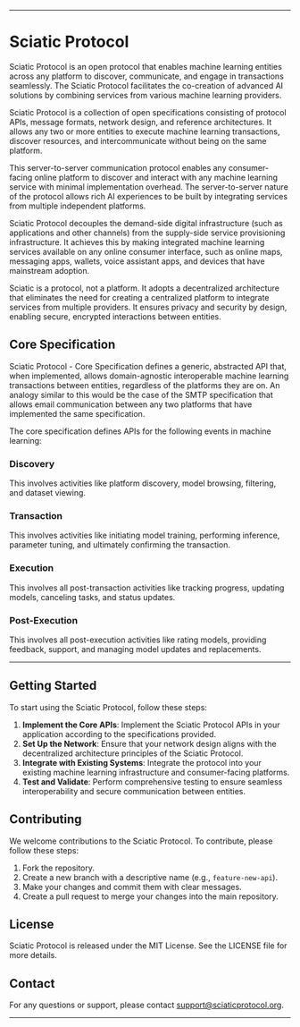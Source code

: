 

---

# Sciatic Protocol

Sciatic Protocol is an open protocol that enables machine learning entities across any platform to discover, communicate, and engage in transactions seamlessly. The Sciatic Protocol facilitates the co-creation of advanced AI solutions by combining services from various machine learning providers.

Sciatic Protocol is a collection of open specifications consisting of protocol APIs, message formats, network design, and reference architectures. It allows any two or more entities to execute machine learning transactions, discover resources, and intercommunicate without being on the same platform.

This server-to-server communication protocol enables any consumer-facing online platform to discover and interact with any machine learning service with minimal implementation overhead. The server-to-server nature of the protocol allows rich AI experiences to be built by integrating services from multiple independent platforms.

Sciatic Protocol decouples the demand-side digital infrastructure (such as applications and other channels) from the supply-side service provisioning infrastructure. It achieves this by making integrated machine learning services available on any online consumer interface, such as online maps, messaging apps, wallets, voice assistant apps, and devices that have mainstream adoption.

Sciatic is a protocol, not a platform. It adopts a decentralized architecture that eliminates the need for creating a centralized platform to integrate services from multiple providers. It ensures privacy and security by design, enabling secure, encrypted interactions between entities.

## Core Specification

Sciatic Protocol - Core Specification defines a generic, abstracted API that, when implemented, allows domain-agnostic interoperable machine learning transactions between entities, regardless of the platforms they are on. An analogy similar to this would be the case of the SMTP specification that allows email communication between any two platforms that have implemented the same specification.

The core specification defines APIs for the following events in machine learning:

### Discovery
This involves activities like platform discovery, model browsing, filtering, and dataset viewing.

### Transaction
This involves activities like initiating model training, performing inference, parameter tuning, and ultimately confirming the transaction.

### Execution
This involves all post-transaction activities like tracking progress, updating models, canceling tasks, and status updates.

### Post-Execution
This involves all post-execution activities like rating models, providing feedback, support, and managing model updates and replacements.

---

## Getting Started

To start using the Sciatic Protocol, follow these steps:

1. **Implement the Core APIs**: Implement the Sciatic Protocol APIs in your application according to the specifications provided.
2. **Set Up the Network**: Ensure that your network design aligns with the decentralized architecture principles of the Sciatic Protocol.
3. **Integrate with Existing Systems**: Integrate the protocol into your existing machine learning infrastructure and consumer-facing platforms.
4. **Test and Validate**: Perform comprehensive testing to ensure seamless interoperability and secure communication between entities.

## Contributing

We welcome contributions to the Sciatic Protocol. To contribute, please follow these steps:

1. Fork the repository.
2. Create a new branch with a descriptive name (e.g., `feature-new-api`).
3. Make your changes and commit them with clear messages.
4. Create a pull request to merge your changes into the main repository.

## License

Sciatic Protocol is released under the MIT License. See the LICENSE file for more details.

## Contact

For any questions or support, please contact [support@sciaticprotocol.org](mailto:support@sciaticprotocol.org).

---
